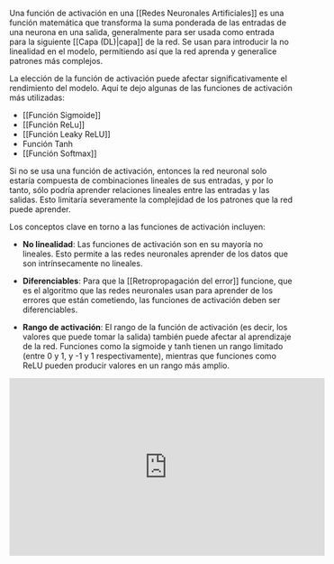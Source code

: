 Una función de activación en una [[Redes Neuronales Artificiales]] es una función matemática que transforma la suma ponderada de las entradas de una neurona en una salida, generalmente para ser usada como entrada para la siguiente [[Capa (DL)|capa]] de la red. Se usan para introducir la no linealidad en el modelo, permitiendo así que la red aprenda y generalice patrones más complejos.

La elección de la función de activación puede afectar significativamente el rendimiento del modelo. Aquí te dejo algunas de las funciones de activación más utilizadas:

- [[Función Sigmoide]]
- [[Función ReLu]]
- [[Función Leaky ReLU]]
- Función Tanh
- [[Función Softmax]] 

Si no se usa una función de activación, entonces la red neuronal solo estaría compuesta de combinaciones lineales de sus entradas, y por lo tanto, sólo podría aprender relaciones lineales entre las entradas y las salidas. Esto limitaría severamente la complejidad de los patrones que la red puede aprender.

Los conceptos clave en torno a las funciones de activación incluyen:

- **No linealidad**: Las funciones de activación son en su mayoría no lineales. Esto permite a las redes neuronales aprender de los datos que son intrínsecamente no lineales.
    
- **Diferenciables**: Para que la [[Retropropagación del error]] funcione, que es el algoritmo que las redes neuronales usan para aprender de los errores que están cometiendo, las funciones de activación deben ser diferenciables.
    
- **Rango de activación**: El rango de la función de activación (es decir, los valores que puede tomar la salida) también puede afectar al aprendizaje de la red. Funciones como la sigmoide y tanh tienen un rango limitado (entre 0 y 1, y -1 y 1 respectivamente), mientras que funciones como ReLU pueden producir valores en un rango más amplio.

<iframe width="560" height="315" src="https://www.youtube.com/embed/m0pIlLfpXWE?si=nOIwz5cbCNGnYTzm" title="YouTube video player" frameborder="0" allow="accelerometer; autoplay; clipboard-write; encrypted-media; gyroscope; picture-in-picture; web-share" allowfullscreen></iframe>